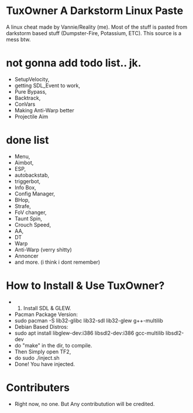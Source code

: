 # TuxOwner A Darkstorm Linux Paste
A linux cheat made by Vannie/Reality (me). Most of the stuff is pasted from darkstorm based stuff (Dumpster-Fire, Potassium, ETC). This source is a mess btw.

# not gonna add todo list.. jk.
- SetupVelocity,
- getting SDL_Event to work,
- Pure Bypass,
- Backtrack,
- ConVars
- Making Anti-Warp better
- Projectile Aim 
# done list
- Menu,
- Aimbot,
- ESP,
- autobackstab,
- triggerbot,
- Info Box,
- Config Manager,
- BHop,
- Strafe,
- FoV changer,
- Taunt Spin,
- Crouch Speed,
- AA,
- DT
- Warp
- Anti-Warp (verry shitty)
- Annoncer
- and more. (i think i dont remember)


# How to Install & Use TuxOwner?
- 1. Install SDL & GLEW.
- Pacman Package Version:
- sudo pacman -S lib32-glibc lib32-sdl lib32-glew g++-multilib
- Debian Based Distros:
- sudo apt install libglew-dev:i386 libsdl2-dev:i386 gcc-multilib libsdl2-dev
- do "make" in the dir, to compile.
- Then Simply open TF2,
- do sudo ./inject.sh
- Done! You have injected.

# Contributers
- Right now, no one. But Any contributution will be credited.
